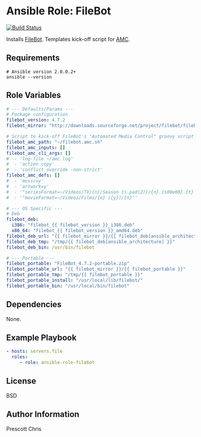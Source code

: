 Ansible Role: FileBot
=========
[![Build Status](https://travis-ci.org/cmprescott/ansible-role-filebot.svg?branch=master)](https://travis-ci.org/cmprescott/ansible-role-filebot)

Installs [FileBot][filebot]. Templates kick-off script for [AMC][amc].

Requirements
------------

```shell
# Ansible version 2.0.0.2+
ansible --version
```

Role Variables
--------------

```yaml
# --- Defaults/Params ---
# Package configuration
filebot_version: 4.7.2
filebot_mirror: "http://downloads.sourceforge.net/project/filebot/filebot/FileBot_{{ filebot_version }}"

# Script to kick-off FileBot's "Automated Media Control" groovy script
filebot_amc_path: "~/filebot.amc.sh"
filebot_amc_inputs: []
filebot_amc_cli_args: []
#  - 'log-file ~/amc.log'
#  - 'action copy' 
#  - 'conflict override -non-strict'
filebot_amc_defs: []
#  - 'music=y'
#  - 'artwork=y'
#  - '"seriesFormat=~/Videos/TV/{n}/Season {s.pad(2)}/{n}.{s00e00}.{t} ({y})"'
#  - '"movieFormat=~/Videos/Films/{n} ({y})/{n}"'

# --- OS Specific ---
# Deb 
filebot_deb:
  i386: "filebot_{{ filebot_version }}_i386.deb"
  x86_64: "filebot_{{ filebot_version }}_amd64.deb"
filebot_deb_url: "{{ filebot_mirror }}/{{ filebot_deb[ansible_architecture] }}"
filebot_deb_tmp: "/tmp/{{ filebot_deb[ansible_architecture] }}"
filebot_deb_bin: /usr/bin/filebot

# --- Portable ---
filebot_portable: "FileBot_4.7.2-portable.zip"
filebot_portable_url: "{{ filebot_mirror }}/{{ filebot_portable }}"
filebot_portable_tmp: "/tmp/{{ filebot_portable }}"
filebot_portable_install: "/usr/local/lib/filebot/"
filebot_portable_bin: "/usr/local/bin/filebot"
```

Dependencies
------------

None.

Example Playbook
----------------

```yaml
- hosts: servers.file
  roles:
     - role: ansible-role-filebot
```

License
-------

BSD

Author Information
------------------

Prescott Chris

[filebot]: http://www.filebot.net/
[amc]: http://www.filebot.net/forums/viewtopic.php?t=215